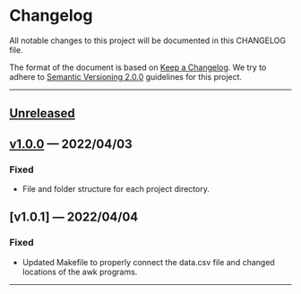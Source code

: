 # Changelog
All notable changes to this project will be documented in this CHANGELOG file.

The format of the document is based on [Keep a Changelog](https://keepachangelog.com/en/1.0.0/).
We try to adhere to [Semantic Versioning 2.0.0](https://semver.org/spec/v2.0.0.html) guidelines for this project.

---

## [Unreleased]


## [v1.0.0] &mdash; 2022/04/03
### Fixed
- File and folder structure for each project directory.

## [v1.0.1] &mdash; 2022/04/04
### Fixed
- Updated Makefile to properly connect the data.csv file and changed locations of the awk programs.
---

[Unreleased]: https://github.com/ogre2/cisc3140_lab3/compare/v1.0.0...HEAD
[v1.0.0]: https://github.com/ogre2/cisc3140_lab3/compare/main...v1.0.0
[v1.0.01]: https://github.com/ogre2/csic3140_lab3/compare/v1.0.0...v1.0.1

